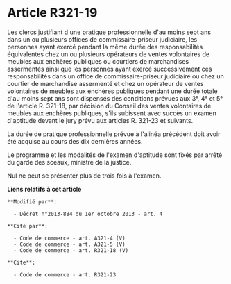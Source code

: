 # Article R321-19

Les clercs justifiant d'une pratique professionnelle d'au moins sept ans dans un ou plusieurs offices de commissaire-priseur
judiciaire, les personnes ayant exercé pendant la même durée des responsabilités équivalentes chez un ou plusieurs opérateurs
de ventes volontaires de meubles aux enchères publiques ou courtiers de marchandises assermentés ainsi que les personnes
ayant exercé successivement ces responsabilités dans un office de commissaire-priseur judiciaire ou chez un courtier de
marchandise assermenté et chez un opérateur de ventes volontaires de meubles aux enchères publiques pendant une durée totale
d'au moins sept ans sont dispensés des conditions prévues aux 3°, 4° et 5° de l'article R. 321-18, par décision du Conseil
des ventes volontaires de meubles aux enchères publiques, s'ils subissent avec succès un examen d'aptitude devant le jury
prévu aux articles R. 321-23 et suivants. 

La durée de pratique professionnelle prévue à l'alinéa précédent doit avoir été acquise au cours des dix dernières années. 

Le programme et les modalités de l'examen d'aptitude sont fixés par arrêté du garde des sceaux, ministre de la justice. 

Nul ne peut se présenter plus de trois fois à l'examen.

**Liens relatifs à cet article**

	**Modifié par**:

	  - Décret n°2013-884 du 1er octobre 2013 - art. 4

	**Cité par**:

	  - Code de commerce - art. A321-4 (V)
	  - Code de commerce - art. A321-5 (V)
	  - Code de commerce - art. R321-18 (V)

	**Cite**:

	  - Code de commerce - art. R321-23

